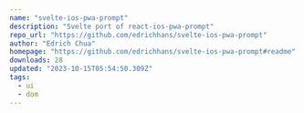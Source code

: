```yaml
---
name: "svelte-ios-pwa-prompt"
description: "Svelte port of react-ios-pwa-prompt"
repo_url: "https://github.com/edrichhans/svelte-ios-pwa-prompt"
author: "Edrich Chua"
homepage: "https://github.com/edrichhans/svelte-ios-pwa-prompt#readme"
downloads: 28
updated: "2023-10-15T05:54:50.309Z"
tags: 
  - ui
  - dom
---
```


